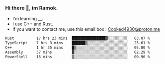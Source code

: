 ### Hi there 👋, im Ramok.

- I'm learning __.
- I use C++ and Rust.
- If you want to contact me, use this email box : Cooked4930@proton.me

<!--START_SECTION:waka-->

```txt
Rust          17 hrs 23 mins  ███████████████▓░░░░░░░░░   63.07 %
TypeScript    7 hrs 3 mins    ██████▒░░░░░░░░░░░░░░░░░░   25.61 %
C++           1 hr 35 mins    █▒░░░░░░░░░░░░░░░░░░░░░░░   05.80 %
Assembly      37 mins         ▓░░░░░░░░░░░░░░░░░░░░░░░░   02.29 %
PowerShell    15 mins         ▒░░░░░░░░░░░░░░░░░░░░░░░░   00.96 %
```

<!--END_SECTION:waka-->

